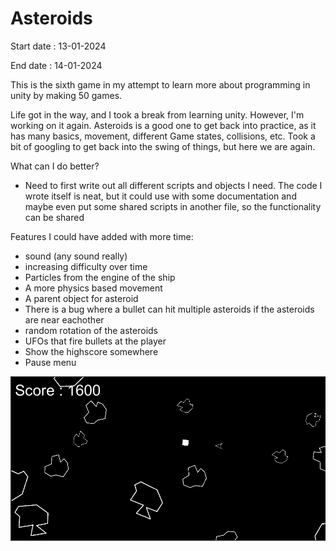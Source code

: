 # Asteroids

Start date : 13-01-2024

End date : 14-01-2024

This is the sixth game in my attempt to learn more about programming in unity by making 50 games. 

Life got in the way, and I took a break from learning unity. However, I'm working on it again. Asteroids is a good one
to get back into practice, as it has many basics, movement, different Game states, collisions, etc. Took a bit of 
googling to get back into the swing of things, but here we are again.

What can I do better?
- Need to first write out all different scripts and objects I need. The code I wrote itself is neat, but it could
use with some documentation and maybe even put some shared scripts in another file, so the functionality can be shared


Features I could have added with more time:
- sound (any sound really)
- increasing difficulty over time
- Particles from the engine of the ship
- A more physics based movement
- A parent object for asteroid
- There is a bug where a bullet can hit multiple asteroids if the asteroids are near eachother
- random rotation of the asteroids
- UFOs that fire bullets at the player
- Show the highscore somewhere
- Pause menu

![a screenshot of the asteroids game](img/Asteroids_screenshot.png)

